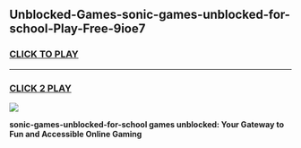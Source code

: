 
## Unblocked-Games-sonic-games-unblocked-for-school-Play-Free-9ioe7
<h3>
<a href="https://premium76.site?title=sonic-games-unblocked-for-school&ref=10A">CLICK TO PLAY</a></h3>
<hr>

<h3>
<a href="https://premium76.site?title=sonic-games-unblocked-for-school&ref=10A">CLICK 2 PLAY</a>
  
</h3>

<a href="https://premium76.site?title=sonic-games-unblocked-for-school&ref=10A"><img src="https://clearcache.store/games.png"></a>


**sonic-games-unblocked-for-school games unblocked: Your Gateway to Fun and Accessible Online Gaming**
